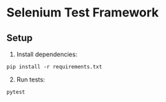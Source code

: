 # Selenium Test Framework

## Setup

1. Install dependencies:

```
pip install -r requirements.txt
```

2. Run tests:

```
pytest
```
